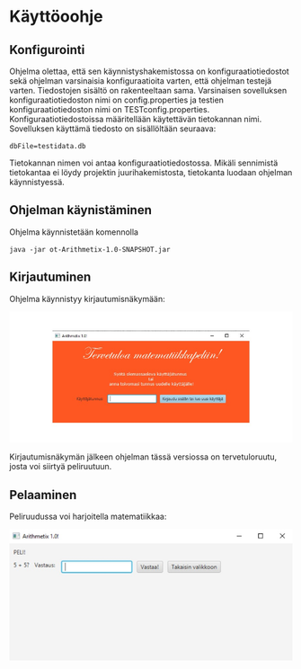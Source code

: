 # Käyttöoohje

## Konfigurointi

Ohjelma olettaa, että sen käynnistyshakemistossa on konfiguraatiotiedostot sekä ohjelman varsinaisia konfiguraatioita varten, että ohjelman testejä varten. Tiedostojen sisältö on rakenteeltaan sama. Varsinaisen sovelluksen konfiguraatiotiedoston nimi on config.properties ja testien konfiguraatiotiedoston nimi on TESTconfig.properties. Konfiguraatiotiedostoissa määritellään käytettävän tietokannan nimi.
Sovelluksen käyttämä tiedosto on sisällöltään seuraava:

    dbFile=testidata.db
    
Tietokannan nimen voi antaa konfiguraatiotiedostossa. Mikäli sennimistä tietokantaa ei löydy projektin juurihakemistosta, tietokanta luodaan ohjelman käynnistyessä.

## Ohjelman käynistäminen

Ohjelma käynnistetään komennolla

    java -jar ot-Arithmetix-1.0-SNAPSHOT.jar
    
## Kirjautuminen

Ohjelma käynnistyy kirjautumisnäkymään:

![Alkuruutu](https://raw.githubusercontent.com/vlappala/ot-harjoitustyoSYKSY19/master/dokumentointi/kuvat/Arithmetix_alkuruutu1.jpg)

Kirjautumisnäkymän jälkeen ohjelman tässä versiossa on tervetuloruutu, josta voi siirtyä peliruutuun. 

## Pelaaminen

Peliruudussa voi harjoitella matematiikkaa:

![Peliruutu](https://raw.githubusercontent.com/vlappala/ot-harjoitustyoSYKSY19/master/dokumentointi/kuvat/Arithmetix_peliruutu.jpg)
